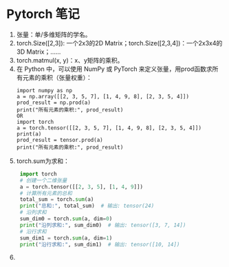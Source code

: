# Pytorch 笔记

1. 张量：单/多维矩阵的学名。
2. torch.Size([2,3]): 一个2x3的2D Matrix；torch.Size([2,3,4])：一个2x3x4的3D Matrix；……
3. torch.matmul(x, y)：x、y矩阵的乘积。
4. 在 Python 中，可以使用 NumPy 或 PyTorch 来定义张量，用prod函数求所有元素的乘积（张量权重）：
    ```
    import numpy as np
    a = np.array([[2, 3, 5, 7], [1, 4, 9, 8], [2, 3, 5, 4]]) 
    prod_result = np.prod(a)
    print("所有元素的乘积:", prod_result)
    OR
    import torch
    a = torch.tensor([[2, 3, 5, 7], [1, 4, 9, 8], [2, 3, 5, 4]])
    print(a)
    prod_result = tensor.prod(a)
    print("所有元素的乘积:", prod_result)
    ```
5. torch.sum为求和：
   ```python
    import torch
    # 创建一个二维张量
    a = torch.tensor([[2, 3, 5], [1, 4, 9]])    
    # 计算所有元素的总和
    total_sum = torch.sum(a)
    print("总和:", total_sum)  # 输出: tensor(24)   
    # 沿列求和
    sum_dim0 = torch.sum(a, dim=0)
    print("沿列求和:", sum_dim0)  # 输出: tensor([3, 7, 14])    
    # 沿行求和
    sum_dim1 = torch.sum(a, dim=1)
    print("沿行求和:", sum_dim1)  # 输出: tensor([10, 14])
   ```
6. 